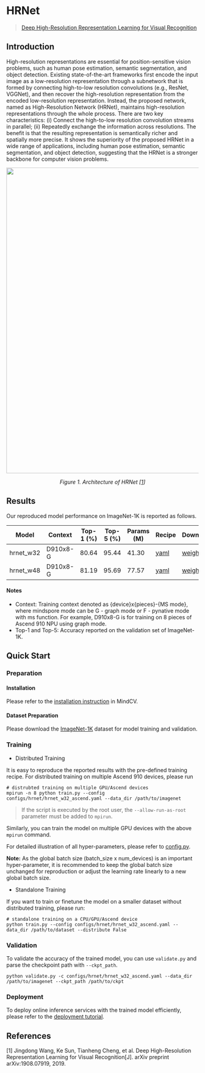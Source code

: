 # HRNet
<!--- Guideline: use url linked to abstract in ArXiv instead of PDF for fast loading.  -->

> [Deep High-Resolution Representation Learning for Visual Recognition](https://arxiv.org/abs/1908.07919)

## Introduction
<!--- Guideline: Introduce the model and architectures. Cite if you use/adopt paper explanation from others. -->

High-resolution representations are essential for position-sensitive vision problems, such as human pose estimation, semantic segmentation, and object detection. Existing state-of-the-art frameworks first encode the input image as a low-resolution representation through a subnetwork that is formed by connecting high-to-low resolution convolutions (e.g., ResNet, VGGNet), and then recover the high-resolution representation from the encoded low-resolution representation. Instead, the proposed network, named as High-Resolution Network (HRNet), maintains high-resolution representations through the whole process. There are two key characteristics: (i) Connect the high-to-low resolution convolution streams in parallel; (ii) Repeatedly exchange the information across resolutions. The benefit is that the resulting representation is semantically richer and spatially more precise. It shows the superiority of the proposed HRNet in a wide range of applications, including human pose estimation, semantic segmentation, and object detection, suggesting that the HRNet is a stronger backbone for computer vision problems.

<!--- Guideline: If an architecture table/figure is available in the paper, put one here and cite for intuitive illustration. -->

<p align="center">
  <img src="https://user-images.githubusercontent.com/8342575/218354682-4256e17e-bb69-4e51-8bb9-a08fc29087c4.png" width=800 />  
</p>
<p align="center">
  <em> Figure 1. Architecture of HRNet [<a href="#references">1</a>] </em>
</p>

## Results
<!--- Guideline:
Table Format: 
- Model: model name in lower case with _ seperator.
- Context: Training context denoted as {device}x{pieces}-{MS mode}, where mindspore mode can be G - graph mode or F - pynative mode with ms function. For example, D910x8-G is for training on 8 pieces of Ascend 910 NPU using graph mode. 
- Top-1 and Top-5: Keep 2 digits after the decimal point.
- Params (M): # of model parameters in millions (10^6). Keep 2 digits after the decimal point
- Recipe: Training recipe/configuration linked to a yaml config file. Use absolute url path.  
- Download: url of the pretrained model weights. Use absolute url path.
-->

Our reproduced model performance on ImageNet-1K is reported as follows.

<div align="center">
  
| Model           | Context   |  Top-1 (%) | Top-5 (%)  |  Params (M) | Recipe  | Download |
|-----------------|-----------|------------|------------|-------------|---------|----------|
| hrnet_w32 | D910x8-G | 80.64 | 95.44 | 41.30 | [yaml](https://github.com/mindspore-lab/mindcv/blob/main/configs/hrnet/hrnet_w32_ascend.yaml) | [weights](https://download.mindspore.cn/toolkits/mindcv/hrnet/hrnet_w32_224.ckpt)  |
| hrnet_w48 | D910x8-G | 81.19 | 95.69 | 77.57 | [yaml](https://github.com/mindspore-lab/mindcv/blob/main/configs/hrnet/hrnet_w48_ascend.yaml) | [weights](https://download.mindspore.cn/toolkits/mindcv/hrnet/hrnet_w48_224.ckpt)  |


</div>

#### Notes
- Context: Training context denoted as {device}x{pieces}-{MS mode}, where mindspore mode can be G - graph mode or F - pynative mode with ms function. For example, D910x8-G is for training on 8 pieces of Ascend 910 NPU using graph mode. 
- Top-1 and Top-5: Accuracy reported on the validation set of ImageNet-1K. 


## Quick Start
### Preparation

#### Installation
Please refer to the [installation instruction](https://github.com/mindspore-lab/mindcv#installation) in MindCV.

#### Dataset Preparation
Please download the [ImageNet-1K](https://www.image-net.org/challenges/LSVRC/2012/index.php) dataset for model training and validation.

### Training
<!--- Guideline: Avoid using shell script in the command line. Python script preferred. -->

* Distributed Training

It is easy to reproduce the reported results with the pre-defined training recipe. For distributed training on multiple Ascend 910 devices, please run

```shell
# distrubted training on multiple GPU/Ascend devices
mpirun -n 8 python train.py --config configs/hrnet/hrnet_w32_ascend.yaml --data_dir /path/to/imagenet
```
> If the script is executed by the root user, the `--allow-run-as-root` parameter must be added to `mpirun`.
 
Similarly, you can train the model on multiple GPU devices with the above `mpirun` command.

For detailed illustration of all hyper-parameters, please refer to [config.py](https://github.com/mindspore-lab/mindcv/blob/main/config.py).

**Note:**  As the global batch size  (batch_size x num_devices) is an important hyper-parameter, it is recommended to keep the global batch size unchanged for reproduction or adjust the learning rate linearly to a new global batch size.

* Standalone Training

If you want to train or finetune the model on a smaller dataset without distributed training, please run:

```shell
# standalone training on a CPU/GPU/Ascend device
python train.py --config configs/hrnet/hrnet_w32_ascend.yaml --data_dir /path/to/dataset --distribute False
```

### Validation

To validate the accuracy of the trained model, you can use `validate.py` and parse the checkpoint path with `--ckpt_path`.

```
python validate.py -c configs/hrnet/hrnet_w32_ascend.yaml --data_dir /path/to/imagenet --ckpt_path /path/to/ckpt
```

### Deployment

To deploy online inference services with the trained model efficiently, please refer to the [deployment tutorial](https://github.com/mindspore-lab/mindcv/blob/main/tutorials/deployment.md).

## References
<!--- Guideline: Citation format GB/T 7714 is suggested. -->

[1] Jingdong Wang, Ke Sun, Tianheng Cheng, et al. Deep High-Resolution Representation Learning for Visual Recognition[J]. arXiv preprint arXiv:1908.07919, 2019.
